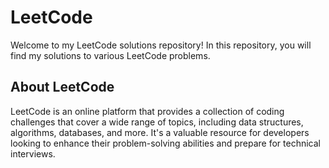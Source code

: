 # LeetCode

Welcome to my LeetCode solutions repository! In this repository, you will find my solutions to various LeetCode problems. 


## About LeetCode
LeetCode is an online platform that provides a collection of coding challenges that cover a wide range of topics, including data structures, algorithms, databases, and more. It's a valuable resource for developers looking to enhance their problem-solving abilities and prepare for technical interviews.
